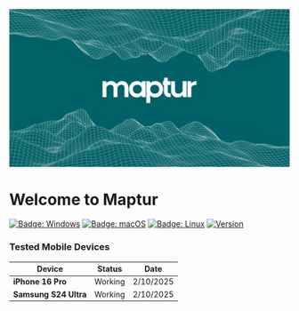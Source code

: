 <img src = "Assets/logo.png" />

# Welcome to Maptur

[![Badge: Windows](https://img.shields.io/badge/os-Windows-blue)](#)
[![Badge: macOS](https://img.shields.io/badge/os-%20macOS-green)](#)
[![Badge: Linux](https://img.shields.io/badge/os-Linux-yellow)](#)
[![Version](https://img.shields.io/badge/version-1.0.0-blue)](#)


### Tested Mobile Devices

Device                        | Status            | Date
----------------------------- | ----------------- | ---------
**iPhone 16 Pro**             | Working           | 2/10/2025
**Samsung S24 Ultra**         | Working           | 2/10/2025
